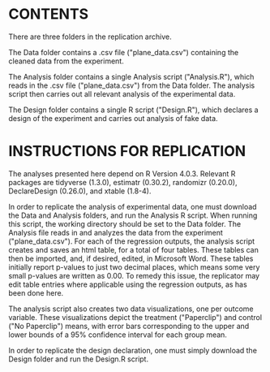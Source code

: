 # CONTENTS

There are three folders in the replication archive. 

The Data folder contains a .csv file ("plane_data.csv") containing the cleaned data from the experiment. 

The Analysis folder contains a single Analysis script ("Analysis.R"), which reads in the .csv file ("plane_data.csv") from the Data folder. The analysis script then carries out all relevant analysis of the experimental data.

The Design folder contains a single R script ("Design.R"), which declares a design of the experiment and carries out analysis of fake data.

# INSTRUCTIONS FOR REPLICATION

The analyses presented here depend on R Version 4.0.3. Relevant R packages are tidyverse (1.3.0), estimatr (0.30.2), randomizr (0.20.0), DeclareDesign (0.26.0), and xtable (1.8-4). 

In order to replicate the analysis of experimental data, one must download the Data and Analysis folders, and  run the Analysis R script. When running this script, the working directory should be set to the Data folder. The Analysis file reads in and analyzes the data from the experiment ("plane_data.csv"). For each of the regression outputs, the analysis script creates and saves an html table, for a total of four tables. These tables can then be imported, and, if desired, edited, in Microsoft Word. These tables initially report p-values to just two decimal places, which means some very small p-values are written as 0.00. To remedy this  issue, the replicator may edit table entries where applicable using the regression outputs, as has  been done here. 

The analysis script also creates two data visualizations, one per outcome variable. These visualizations depict the treatment ("Paperclip") and control ("No Paperclip") means, with error bars corresponding to the upper and lower bounds of a 95% confidence interval for each group mean.

In order to replicate the design declaration, one must simply download the Design folder and run the Design.R script. 
 
